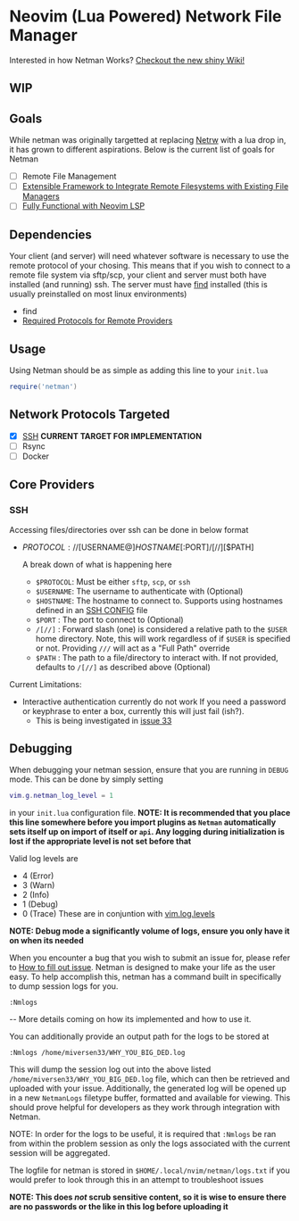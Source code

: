 # Neovim (Lua Powered) Network File Manager

Interested in how Netman Works? [Checkout the new shiny Wiki!](https://github.com/miversen33/netman.nvim/wiki)

## WIP

## Goals

While netman was originally targetted at replacing [Netrw](http://www.drchip.org/astronaut/vim/index.html#NETRW) with a lua drop in, it has grown to different aspirations. Below is the current list of goals for Netman

- [ ] Remote File Management
- [ ] [Extensible Framework to Integrate Remote Filesystems with Existing File Managers](https://github.com/miversen33/netman.nvim/blob/main/lua/netman/providers/explore_shim.lua)
- [ ] [Fully Functional with Neovim LSP](#lsp)

## Dependencies

Your client (and server) will need whatever software is necessary to use the remote protocol of your chosing. This means that if you wish to connect to a remote file system via sftp/scp, your client and server must both have installed (and running) ssh. 
The server must have [find](https://man7.org/linux/man-pages/man1/find.1.html) installed (this is usually preinstalled on most linux environments)

- find
- [Required Protocols for Remote Providers](#core-providers)

## Usage

Using Netman should be as simple as adding this line to your `init.lua`

```lua
require('netman')
```

## Network Protocols Targeted
- [x] [SSH](#ssh) **CURRENT TARGET FOR IMPLEMENTATION**
- [ ] Rsync
- [ ] Docker

## Core Providers

### SSH

Accessing files/directories over ssh can be done in below format
- $PROTOCOL://[$USERNAME@]$HOSTNAME[:$PORT]/[//][$PATH]
  
    A break down of what is happening here
    - `$PROTOCOL`: Must be either `sftp`, `scp`, or `ssh`
    - `$USERNAME`: The username to authenticate with (Optional)
    - `$HOSTNAME`: The hostname to connect to. Supports using hostnames defined in an [SSH CONFIG](https://linux.die.net/man/5/ssh_config) file
    - `$PORT`    : The port to connect to (Optional)
    - `/[//]`    : Forward slash (one) is considered a relative path to the `$USER` home directory. Note, this will work regardless of if `$USER` is specified or not. Providing `///` will act as a "Full Path" override
    - `$PATH`    : The path to a file/directory to interact with. If not provided, defaults to `/[//]` as described above (Optional)

Current Limitations:
- Interactive authentication currently do not work
    If you need a password or keyphrase to enter a box, currently this will just fail (ish?).
    - This is being investigated in [issue 33](https://github.com/miversen33/netman.nvim/issues/33)

## Debugging

When debugging your netman session, ensure that you are running in `DEBUG` mode. This can be done by simply setting
```lua
vim.g.netman_log_level = 1
```
in your `init.lua` configuration file.
**NOTE: It is recommended that you place this line somewhere before you import plugins as `Netman` automatically sets itself up on import of itself or `api`. Any logging during initialization is lost if the appropriate level is not set before that**

Valid log levels are
- 4 (Error)
- 3 (Warn)
- 2 (Info)
- 1 (Debug)
- 0 (Trace)
These are in conjuntion with [vim.log.levels](https://neovim.io/doc/user/lua.html#vim.log.levels)


**NOTE: Debug mode a significantly volume of logs, ensure you only have it on when its needed**

When you encounter a bug that you wish to submit an issue for, 
please refer to [How to fill out issue](https://github.com/miversen33/netman.nvim/issues/3). Netman is designed to make
your life as the user easy. To help accomplish this, netman has a command built in
specifically to dump session logs for you.
```vim
:Nmlogs
```
-- More details coming on how its implemented and how to use it.

You can additionally provide an output path for the logs to be stored at
```vim
:Nmlogs /home/miversen33/WHY_YOU_BIG_DED.log
```
This will dump the session log out into the above listed `/home/miversen33/WHY_YOU_BIG_DED.log` file, which can then be retrieved and uploaded with your issue. Additionally, the generated log will be opened up in a new `NetmanLogs` filetype buffer, formatted and available for viewing. This should prove
helpful for developers as they work through integration with Netman.

NOTE: In order for the logs to be useful, it is required that `:Nmlogs` be ran from within
the problem session as only the logs associated with the current session will be aggregated.

The logfile for netman is stored in `$HOME/.local/nvim/netman/logs.txt` if you would prefer to 
look through this in an attempt to troubleshoot issues

**NOTE: This does _not_ scrub sensitive content, so it is wise to ensure there are no passwords or the like in this log before uploading it**